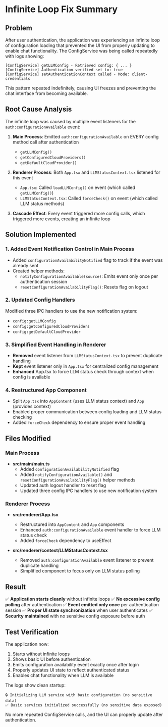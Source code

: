 # Infinite Loop Fix Summary

## Problem
After user authentication, the application was experiencing an infinite loop of configuration loading that prevented the UI from properly updating to enable chat functionality. The ConfigService was being called repeatedly with logs showing:

```
[ConfigService] getLLMConfig - Retrieved config: { ... }
[ConfigService] Authentication verified set to: true
[ConfigService] setAuthenticationContext called - Mode: client-credentials
```

This pattern repeated indefinitely, causing UI freezes and preventing the chat interface from becoming available.

## Root Cause Analysis
The infinite loop was caused by multiple event listeners for the `auth:configurationAvailable` event:

1. **Main Process**: Emitted `auth:configurationAvailable` on EVERY config method call after authentication
   - `getLLMConfig()` 
   - `getConfiguredCloudProviders()`
   - `getDefaultCloudProvider()`

2. **Renderer Process**: Both `App.tsx` and `LLMStatusContext.tsx` listened for this event
   - `App.tsx`: Called `loadLLMConfig()` on event (which called `getLLMConfig()`)
   - `LLMStatusContext.tsx`: Called `forceCheck()` on event (which called LLM status methods)

3. **Cascade Effect**: Every event triggered more config calls, which triggered more events, creating an infinite loop

## Solution Implemented

### 1. Added Event Notification Control in Main Process
- Added `configurationAvailabilityNotified` flag to track if the event was already sent
- Created helper methods:
  - `notifyConfigurationAvailable(source)`: Emits event only once per authentication session
  - `resetConfigurationAvailabilityFlag()`: Resets flag on logout

### 2. Updated Config Handlers
Modified three IPC handlers to use the new notification system:
- `config:getLLMConfig`
- `config:getConfiguredCloudProviders` 
- `config:getDefaultCloudProvider`

### 3. Simplified Event Handling in Renderer
- **Removed** event listener from `LLMStatusContext.tsx` to prevent duplicate handling
- **Kept** event listener only in `App.tsx` for centralized config management
- **Enhanced** App.tsx to force LLM status check through context when config is available

### 4. Restructured App Component
- Split `App.tsx` into `AppContent` (uses LLM status context) and `App` (provides context)
- Enabled proper communication between config loading and LLM status checking
- Added `forceCheck` dependency to ensure proper event handling

## Files Modified

### Main Process
- **src/main/main.ts**
  - Added `configurationAvailabilityNotified` flag
  - Added `notifyConfigurationAvailable()` and `resetConfigurationAvailabilityFlag()` helper methods
  - Updated auth logout handler to reset flag
  - Updated three config IPC handlers to use new notification system

### Renderer Process
- **src/renderer/App.tsx**
  - Restructured into `AppContent` and `App` components
  - Enhanced `auth:configurationAvailable` event handler to force LLM status check
  - Added `forceCheck` dependency to useEffect

- **src/renderer/context/LLMStatusContext.tsx**
  - Removed `auth:configurationAvailable` event listener to prevent duplicate handling
  - Simplified component to focus only on LLM status polling

## Result
✅ **Application starts cleanly** without infinite loops
✅ **No excessive config polling** after authentication
✅ **Event emitted only once** per authentication session
✅ **Proper UI state synchronization** when user authenticates
✅ **Security maintained** with no sensitive config exposure before auth

## Test Verification
The application now:
1. Starts without infinite loops
2. Shows basic UI before authentication
3. Emits configuration availability event exactly once after login
4. Properly updates UI state to reflect authenticated status
5. Enables chat functionality when LLM is available

The logs show clean startup:
```
🔒 Initializing LLM service with basic configuration (no sensitive data)
✅ Basic services initialized successfully (no sensitive data exposed)
```

No more repeated ConfigService calls, and the UI can properly update after authentication.
